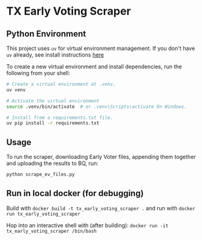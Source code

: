 # TX Early Voting Scraper
## Python Environment
This project uses `uv` for virtual environment management. If you don't have `uv` already, see install instructions [here](https://pypi.org/project/uv/)

To create a new virtual environment and install dependencies, run the following from your shell:
```bash
# Create a virtual environment at .venv.
uv venv

# Activate the virtual environment
source .venv/bin/activate  # or .venv\Scripts\activate On Windows.

# Install from a requirements.txt file.
uv pip install -r requirements.txt  
```

## Usage 
To run the scraper, downloading Early Voter files, appending them together and uploading the results to BQ, run:
```bash
python scrape_ev_files.py
```

## Run in local docker (for debugging)
Build with `docker build -t tx_early_voting_scraper .` 
and run with `docker run tx_early_voting_scraper`

Hop into an interactive shell with (after building): `docker run -it tx_early_voting_scraper /bin/bash`